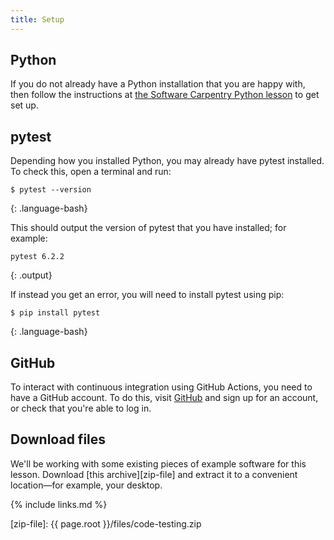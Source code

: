 ```yaml
---
title: Setup
---
```


## Python

If you do not already have a Python installation that you are happy with, then
follow the instructions at [the Software Carpentry Python
lesson][python-novice-inflammation] to get set up.


## pytest

Depending how you installed Python, you may already have pytest installed. To
check this, open a terminal and run:

~~~
$ pytest --version
~~~
{: .language-bash}

This should output the version of pytest that you have installed; for example:

~~~
pytest 6.2.2
~~~
{: .output}

If instead you get an error, you will need to install pytest using pip:

~~~
$ pip install pytest
~~~
{: .language-bash}


## GitHub

To interact with continuous integration using GitHub Actions, you need to have a
GitHub account. To do this, visit [GitHub][github] and sign up for an account,
or check that you're able to log in.

## Download files

We'll be working with some existing pieces of example software for this lesson.
Download [this archive][zip-file] and extract it to a convenient
location&mdash;for example, your desktop.


{% include links.md %}

[github]: github.com
[python-novice-inflammation]: https://swcarpentry.github.io/python-novice-inflammation  
[zip-file]: {{ page.root }}/files/code-testing.zip
